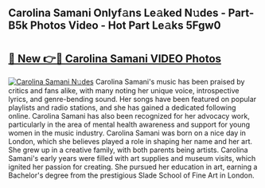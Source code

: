 ## Carolina Samani Onlyf𝚊ns Le𝚊ked N𝚞des - Part-B5k Photos Video - Hot Part Le𝚊ks 5Fgw0

# <h2><a href="http://ab54934.deff.icu/?id=Carolina+Samani">🔗 New 👉🔴 Carolina Samani VIDEO Photos</a></h2>

[![Carolina Samani N𝚞des](https://i.imgur.com/rIISA9y.gif)](http://ab54934.deff.icu/?id=Carolina+Samani)
Carolina Samani's music has been praised by critics and fans alike, with many noting her unique voice, introspective lyrics, and genre-bending sound. Her songs have been featured on popular playlists and radio stations, and she has gained a dedicated following online. Carolina Samani has also been recognized for her advocacy work, particularly in the area of mental health awareness and support for young women in the music industry. Carolina Samani was born on a nice day in London, which she believes played a role in shaping her name and her art. She grew up in a creative family, with both parents being artists. Carolina Samani's early years were filled with art supplies and museum visits, which ignited her passion for creating. She pursued her education in art, earning a Bachelor's degree from the prestigious Slade School of Fine Art in London.
